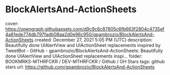 # BlockAlertsAnd-ActionSheets

cover: https://opengraph.githubassets.com/d9c9c6c87805c6fb663f2804c4735ef4a81ede774db797fadb08aa2d0e96c950/gpambrozio/BlockAlertsAnd-ActionSheets
created: December 27, 2021 5:05 PM (UTC)
description: Beautifully done UIAlertView and UIActionSheet replacements inspired by TweetBot - GitHub - gpambrozio/BlockAlertsAnd-ActionSheets: Beautifully done UIAlertView and UIActionSheet replacements inspi...
folder: BOOKMRKS-MTHRFCKR / DEV-MTHRFCKR / Github / GH Stars
tags: github stars
url: https://github.com/gpambrozio/BlockAlertsAnd-ActionSheets